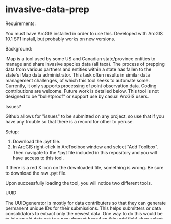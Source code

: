 invasive-data-prep
==================
Requirements:

You must have ArcGIS installed in order to use this. Developed with ArcGIS 10.1 SP1 install, but probably works on new versions.

Background:

iMap is a tool used by some US and Canadian state/province entities to manage and share invasive species data (all taxa).  The process of prepping data from various partners and entities within a state has fallen to the state's iMap data administrator.  This task often results in similar data management challenges, of which this tool seeks to automate some.   Currently, it only supports processing of point observation data.   Coding contributions are welcome.  Future work is detailed below. This tool is not designed to be "bulletproof" or support use by casual ArcGIS users.

Issues?

Github allows for "issues" to be submitted on any project, so use that if you have any trouble so that there is a record for other to peruse.

Setup:

1. Download the .pyt file. 
2. In ArcGIS right-click in ArcToolbox window and select "Add Toolbox". Then navigate to the *.pyt file included in this repository and you will have access to this tool.

If there is a red X icon on the downloaded file, something is wrong.  Be sure to download the raw .pyt file.

Upon successfully loading the tool, you will notice two different tools.  

UUID

The UUIDgenerator is mostly for data contributers so that they can generate permanent unique IDs for their submissions.  This helps submitters or data consolidators to extract only the newest data.  One way to do this would be to join an old data set to a new dataset based on this uuid field.  then select all the records where the join did not result in new attributes (null).  

iMapDataPrep

This tools automates some of the steps required to prep weed observation point data for inclusion in iMap dataset.

Paramaters:

Bulk upload layer - points from data contributer

Scientific name - the field in the bulk upload layer that contains the scientific names of the weeds

Counties Layer - must only be for state in question and must utilize desired projection for new dataset. 

state species list - any table (or imported csv/etc) can be used.  see example provided for format

synonym table - see example provided

output workspace - must be file geodatabase.  this is used to create the output layer.  (can we all just stop using shapefiles please).



Tasks performed: 
  clip to 1/2 mile buffer of state
  reproject to state format
  populate county field
  adds origx, origy fields and populates them using the new projection from the county layer
  modify data by updating synonyms table to update names to new nomenclature
  populate state species ID, scientific, common_names
  
  
Future ideas (iMapDataPrep) - 
  populate observer IDs using a list of names used by an observer
  support polygons
  
  
Future work (general)-
  ?
  
  
  
  
